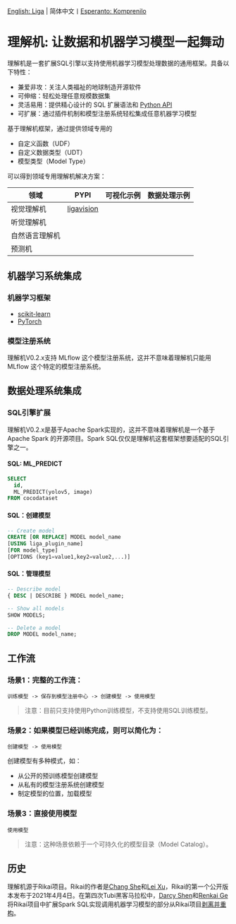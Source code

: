 [English: Liga](README.md) | 简体中文丨[Esperanto: Komprenilo](README_EO.md)


# 理解机: 让数据和机器学习模型一起舞动

理解机是一套扩展SQL引擎以支持使用机器学习模型处理数据的通用框架。具备以下特性：

+ 兼爱非攻：关注人类福祉的地球制造开源软件
+ 可伸缩：轻松处理任意规模数据集
+ 灵活易用：提供精心设计的 SQL 扩展语法和 [Python API](README_PYTHON.md)
+ 可扩展：通过插件机制和模型注册系统轻松集成任意机器学习模型

基于理解机框架，通过提供领域专用的
+ 自定义函数（UDF）
+ 自定义数据类型（UDT）
+ 模型类型（Model Type）

可以得到领域专用理解机解决方案：

| 领域 | PYPI | 可视化示例 | 数据处理示例 |
|-----|-----------|------------|-|
| 视觉理解机 | [ligavision](README_VISION.md) | | | |
| 听觉理解机 | | | |
| 自然语言理解机 | | | |
| 预测机 |  | | | |

## 机器学习系统集成
### 机器学习框架
+ [scikit-learn](README_SKLEARN.md)
+ [PyTorch](https://gitee.com/komprenilo/liga-pytorch)

### 模型注册系统
理解机V0.2.x支持 MLflow 这个模型注册系统，这并不意味着理解机只能用 MLflow 这个特定的模型注册系统。

## 数据处理系统集成
### SQL引擎扩展
理解机V0.2.x是基于Apache Spark实现的，这并不意味着理解机是一个基于 Apache Spark 的开源项目。Spark SQL仅仅是理解机这套框架想要适配的SQL引擎之一。

#### SQL: ML_PREDICT
``` sql
SELECT
  id,
  ML_PREDICT(yolov5, image)
FROM cocodataset
```

#### SQL：创建模型
``` sql
-- Create model
CREATE [OR REPLACE] MODEL model_name
[USING liga_plugin_name]
[FOR model_type]
[OPTIONS (key1=value1,key2=value2,...)]
```

#### SQL：管理模型
``` sql
-- Describe model
{ DESC | DESCRIBE } MODEL model_name;

-- Show all models
SHOW MODELS;

-- Delete a model
DROP MODEL model_name;
```

## 工作流
### 场景1：完整的工作流：
```
训练模型 -> 保存到模型注册中心 -> 创建模型 -> 使用模型
```
> 注意：目前只支持使用Python训练模型，不支持使用SQL训练模型。

### 场景2：如果模型已经训练完成，则可以简化为：
```
创建模型 -> 使用模型
```
创建模型有多种模式，如：
+ 从公开的预训练模型创建模型
+ 从私有的模型注册系统创建模型
+ 制定模型的位置，加载模型

### 场景3：直接使用模型
```
使用模型
```
> 注意：这种场景依赖于一个可持久化的模型目录（Model Catalog）。

## 历史
理解机源于Rikai项目。Rikai的作者是[Chang She](https://github.com/changhiskhan)和[Lei Xu](https://github.com/eddyxu)，Rikai的第一个公开版本发布于2021年4月4日。在第四次Tubi黑客马拉松中，[Darcy Shen](https://github.com/da-tubi)和[Renkai Ge](https://github.com/Renkai)将Rikai项目中扩展Spark SQL实现调用机器学习模型的部分从Rikai项目[剥离并重构](https://github.com/komprenilo/liga/issues/13)。
